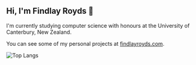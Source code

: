 ## Hi, I'm Findlay Royds 👋

I'm currently studying computer science with honours at the University of Canterbury, New Zealand.

You can see some of my personal projects at [findlayroyds.com](https://www.findlayroyds.com).

![Top Langs](https://github-readme-stats-git-main-findlayroyds-projects.vercel.app/api/top-langs/?username=findlayroyds&layout=compact&exclude_repo=LearnOpenGL,github-readme-stats,next-netlify-starter,prototyping,wof-frontend&hide=HTML,CSS,GDScript,Tex,Jupyter%20Notebook&langs_count=8)

<!-- ![Cambio Rank](http://ladsflat.ddns.net/cambio/findlay) -->

<!--
**FindlayRoyds/FindlayRoyds** is a ✨ _special_ ✨ repository because its `README.md` (this file) appears on your GitHub profile.

Here are some ideas to get you started:

- 🔭 I’m currently working on ...
- 🌱 I’m currently learning ...
- 👯 I’m looking to collaborate on ...
- 🤔 I’m looking for help with ...
- 💬 Ask me about ...
- 📫 How to reach me: ...
- 😄 Pronouns: ...
- ⚡ Fun fact: ...
-->
